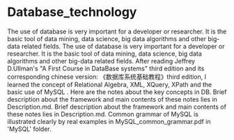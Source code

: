 # Database_technology
The use of database is very important for a developer or researcher. It is the basic tool of data mining, data science, big data algorithms and other big-data related fields. The use of database is very important for a developer or researcher. It is the basic tool of data mining, data science, big data algorithms and other big-data related fields. After reading Jeffrey D.Ullman's "A First Course in DataBase systems" third edition and its corresponding chinese version: 《数据库系统基础教程》third edition, I learned the concept of Relational Algebra, XML, XQuery, XPath and the basic use of MySQL . Here are the notes about the key concepts in DB. Brief description about the framework and main contents of these notes lies in Description.md. Brief description about the framework and main contents of these notes lies in Description.md. Common grammar of MySQL is illustrated clearly by real examples in MySQL_common_grammar.pdf in 'MySQL' folder.  
